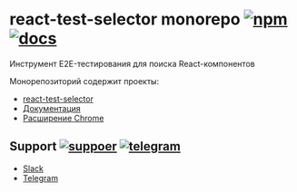 # react-test-selector monorepo [![npm](https://img.shields.io/npm/v/react-test-selector)](https://www.npmjs.com/package/react-test-selector) [![docs](https://img.shields.io/badge/docs-complete!-brightgreen.svg)](https://react-test-selector.github.io/docs/GettingStarted)

Инструмент E2E-тестирования для поиска React-компонентов

Монорепозиторий содержит проекты:

* [react-test-selector](//github.com/react-test-selector/react-test-selector/tree/main/packages/react-test-selector)
* [Документация](//github.com/react-test-selector/react-test-selector/tree/main/packages/docs)
* [Расширение Chrome](//github.com/react-test-selector/react-test-selector/tree/main/packages/chrome-extension)

## Support [![suppoer](https://img.shields.io/badge/support-slack-yellow)](https://join.slack.com/t/react-test-selector/shared_invite/zt-yespj9v8-vjWI45lJ7ln4iHMgJQE3rw) [![telegram](https://img.shields.io/badge/support-telegram-blue)](https://t.me/joinchat/KzF8Y4ds2i5kMDU6)

* [Slack](https://join.slack.com/t/react-test-selector/shared_invite/zt-yespj9v8-vjWI45lJ7ln4iHMgJQE3rw) 
* [Telegram](https://t.me/joinchat/KzF8Y4ds2i5kMDU6)

